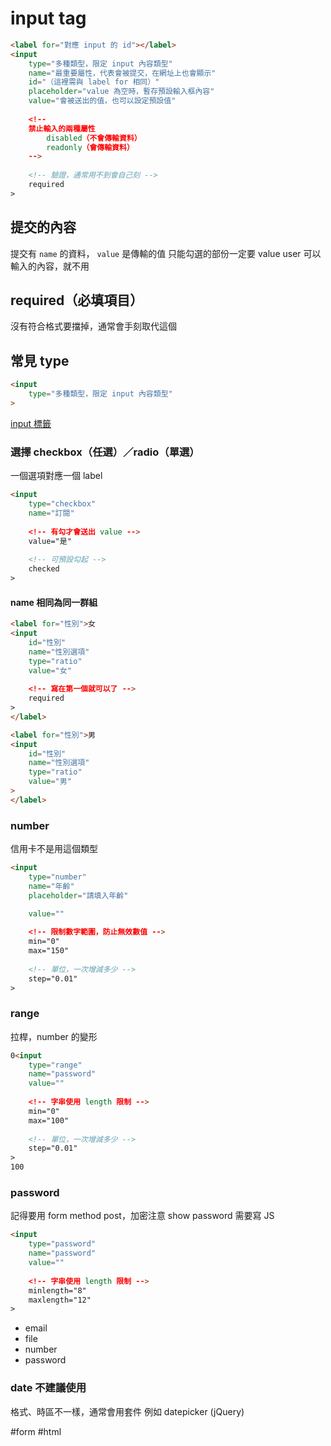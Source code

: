 #  input tag
```html
<label for="對應 input 的 id"></label>
<input 
	type="多種類型，限定 input 內容類型" 
	name="最重要屬性，代表會被提交，在網址上也會顯示" 
	id="（這裡需與 label for 相同）"
	placeholder="value 為空時，暫存預設輸入框內容"
	value="會被送出的值，也可以設定預設值"
	
	<!-- 
	禁止輸入的兩種屬性 
		disabled（不會傳輸資料）
		readonly（會傳輸資料）
	-->
	
	<!-- 驗證，通常用不到會自己刻 -->
	required
>
```

## 提交的內容
提交有 `name` 的資料， `value` 是傳輸的值
只能勾選的部份一定要 value
user 可以輸入的內容，就不用
## required（必填項目）
沒有符合格式要擋掉，通常會手刻取代這個

## 常見 type
```html
<input 
	type="多種類型，限定 input 內容類型" 
>
```
[input 標籤](https://developer.mozilla.org/ja/docs/Web/HTML/Element/input)
### 選擇 checkbox（任選）／radio（單選）
一個選項對應一個 label
```html
<input 
	type="checkbox"
	name="訂閱"
	
	<!-- 有勾才會送出 value -->
	value="是"
	
	<!-- 可預設勾起 -->
	checked
>
``` 

#### name 相同為同一群組
```html
<label for="性別">女
<input
	id="性別"
	name="性別選項"
	type="ratio"
	value="女"
	
	<!-- 寫在第一個就可以了 -->
	required  
>
</label>

<label for="性別">男
<input
	id="性別"
	name="性別選項"
	type="ratio"
	value="男"
>
</label>
``` 
### number
信用卡不是用這個類型
```html
<input 
	type="number"
	name="年齡"
	placeholder="請填入年齡"

	value=""
	
	<!-- 限制數字範圍，防止無效數值 -->
	min="0"
	max="150"
	
	<!-- 單位，一次增減多少 -->
	step="0.01"
>
```

### range
拉桿，number 的變形
```html
0<input 
	type="range"
	name="password"
	value=""
	
	<!-- 字串使用 length 限制 -->
	min="0"
	max="100"
	
	<!-- 單位，一次增減多少 -->
	step="0.01"
>
100
```

### password
記得要用 form method post，加密注意
show password 需要寫 JS
```html
<input 
	type="password"
	name="password"
	value=""
	
	<!-- 字串使用 length 限制 -->
	minlength="8"
	maxlength="12"
>
```



-   email
-   file
-   number
-   password



### date 不建議使用
格式、時區不一樣，通常會用套件
例如 datepicker (jQuery)


#form #html 